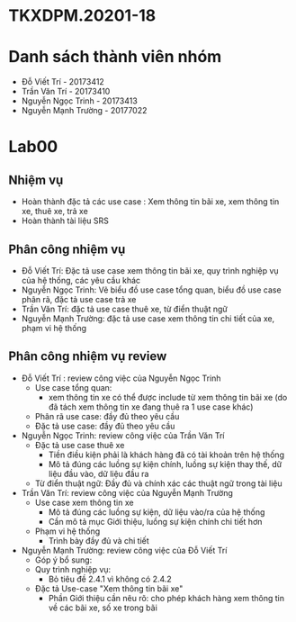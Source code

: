 # TKXDPM.20201-18

# Danh sách thành viên nhóm
- Đỗ Viết Trí - 20173412
- Trần Văn Trí - 20173410
- Nguyễn Ngọc Trinh - 20173413
- Nguyễn Mạnh Trường - 20177022

# Lab00
## Nhiệm vụ
- Hoàn thành đặc tả các use case : Xem thông tin bãi xe, xem thông tin xe, thuê xe, trả xe
- Hoàn thành tài liệu SRS
## Phân công nhiệm vụ
- Đỗ Viết Trí: Đặc tả use case xem thông tin bãi xe, quy trình nghiệp vụ của hệ thống, các yêu cầu khác
- Nguyễn Ngọc Trinh: Vẽ biểu đồ use case tổng quan, biểu đồ use case phân rã, đặc tả use case trả xe
- Trần Văn Trí: đặc tả use case thuê xe, từ điển thuật ngữ
- Nguyễn Mạnh Trường: đặc tả use case xem thông tin chi tiết của xe, phạm vi hệ thống
## Phân công nhiệm vụ review
- Đỗ Viết Trí : review công việc của Nguyễn Ngọc Trinh
    + Use case tổng quan: 
        + xem thông tin xe có thể được include từ xem thông tin bãi xe (do đã tách xem thông tin xe đang thuê ra 1 use case khác)
    + Phân rã use case: đầy đủ theo yêu cầu 
    + Đặc tả use case: đầy đủ theo yêu cầu
- Nguyễn Ngọc Trinh: review công việc của Trần Văn Trí
    + Đặc tả use case thuê xe
        + Tiền điều kiện phải là khách hàng đã có tài khoản trên hệ thống
        + Mô tả đúng các luồng sự kiện chính, luồng sự kiện thay thế, dữ liệu đầu vào, dữ liệu đầu ra
    + Từ điển thuật ngữ: Đầy đủ và chính xác các thuật ngữ trong tài liệu
- Trần Văn Trí: review công việc của Nguyễn Mạnh Trường
    + Use case xem thông tin xe
        + Mô tả đúng các luồng sự kiện, dữ liệu vào/ra của hệ thống
        + Cần mô tả mục Giới thiệu, luồng sự kiện chính chi tiết hơn
    + Phạm vi hệ thống
        + Trình bày đầy đủ và chi tiết
- Nguyễn Mạnh Trường: review công việc của Đỗ Viết Trí
    + Góp ý bổ sung:
    + Quy trình nghiệp vụ:
	    + Bỏ tiêu đề 2.4.1 vì không có 2.4.2
    + Đặc tả Use-case "Xem thông tin bãi xe"
	    + Phần Giới thiệu cần nêu rõ: cho phép khách hàng xem thông tin về các bãi xe, số xe trong bãi